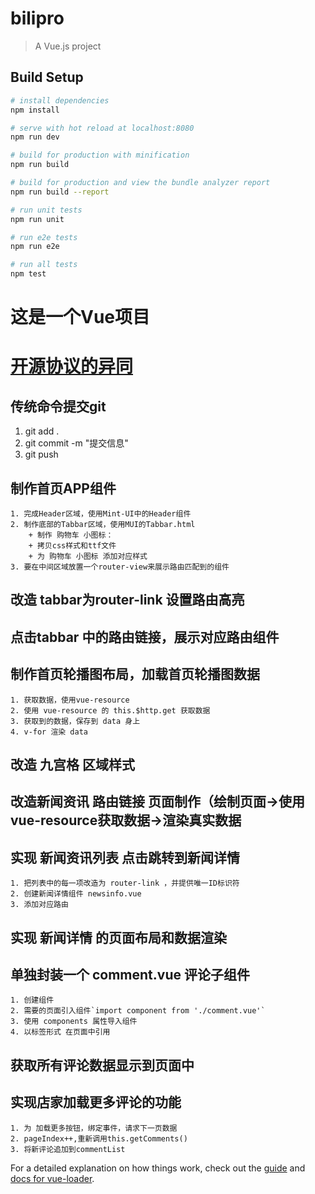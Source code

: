 # bilipro

> A Vue.js project

## Build Setup

``` bash
# install dependencies
npm install

# serve with hot reload at localhost:8080
npm run dev

# build for production with minification
npm run build

# build for production and view the bundle analyzer report
npm run build --report

# run unit tests
npm run unit

# run e2e tests
npm run e2e

# run all tests
npm test
```
# 这是一个Vue项目 

# [开源协议的异同](https://img-my.csdn.net/uploads/201204/08/1333882488_6318.png)

## 传统命令提交git
1. git add .
2. git commit -m "提交信息"
3. git push

## 制作首页APP组件
    1. 完成Header区域，使用Mint-UI中的Header组件
    2. 制作底部的Tabbar区域，使用MUI的Tabbar.html
        + 制作 购物车 小图标：
        + 拷贝css样式和ttf文件
        + 为 购物车 小图标 添加对应样式
    3. 要在中间区域放置一个router-view来展示路由匹配到的组件

## 改造 tabbar为router-link 设置路由高亮

## 点击tabbar 中的路由链接，展示对应路由组件

## 制作首页轮播图布局，加载首页轮播图数据
    1. 获取数据，使用vue-resource
    2. 使用 vue-resource 的 this.$http.get 获取数据
    3. 获取到的数据，保存到 data 身上
    4. v-for 渲染 data

## 改造 九宫格 区域样式

## 改造新闻资讯 路由链接 页面制作（绘制页面->使用vue-resource获取数据->渲染真实数据

## 实现 新闻资讯列表 点击跳转到新闻详情
    1. 把列表中的每一项改造为 router-link ，并提供唯一ID标识符
    2. 创建新闻详情组件 newsinfo.vue
    3. 添加对应路由

## 实现 新闻详情 的页面布局和数据渲染

## 单独封装一个 comment.vue 评论子组件
    1. 创建组件
    2. 需要的页面引入组件`import component from './comment.vue'`
    3. 使用 components 属性导入组件
    4. 以标签形式 在页面中引用

## 获取所有评论数据显示到页面中

## 实现店家加载更多评论的功能
    1. 为 加载更多按钮，绑定事件，请求下一页数据
    2. pageIndex++,重新调用this.getComments()
    3. 将新评论追加到commentList

For a detailed explanation on how things work, check out the [guide](http://vuejs-templates.github.io/webpack/) and [docs for vue-loader](http://vuejs.github.io/vue-loader).
